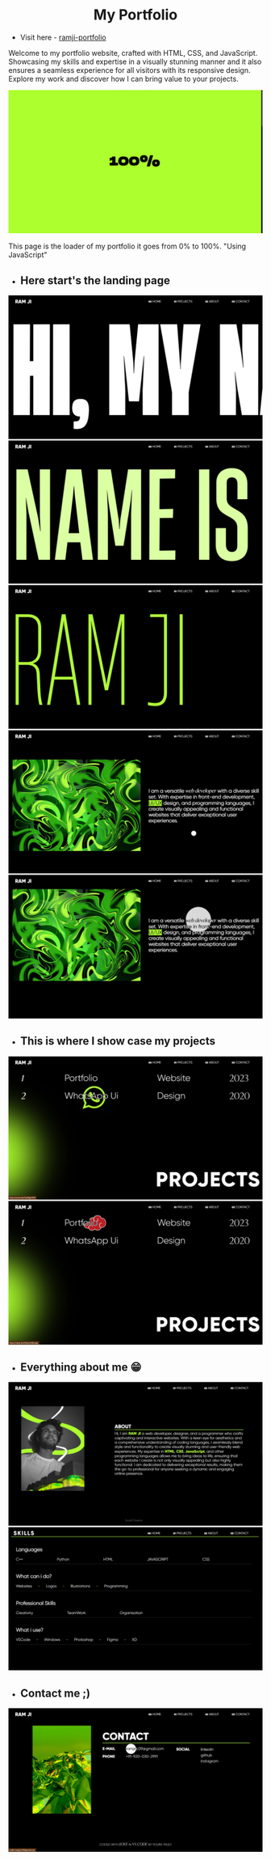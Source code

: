 <h1 align="center">My Portfolio <br>
</h1>

- Visit here - <a href = "https://ramji-portfolio.netlify.app/">ramji-portfolio</a>
  
Welcome to my portfolio website, crafted with HTML, CSS, and JavaScript. Showcasing my skills and expertise in a visually stunning manner and it also ensures a seamless experience for all visitors with its responsive design. Explore my work and discover how I can bring value to your projects.

<img src="/Images/P00.jpg" alt="port0">

This page is the loader of my portfolio it goes from 0% to 100%. "Using JavaScript"

- <h2> Here start's the landing page</h2>

<img src="/Images/P1.jpg" alt="port1">
<img src="/Images/P2.jpg" alt="port2">
<img src="/Images/P3.jpg" alt="port3">
<img src="/Images/P4.jpg" alt="port4">
<img src="/Images/P5.jpg" alt="port5">

- <h2> This is where I show case my projects</h2>

<img src="/Images/P6.jpg" alt="port6">
<img src="/Images/P7.jpg" alt="port7">

- <h2>Everything about me 😁</h2>

<img src="/Images/P8.jpg" alt="port8">
<img src="/Images/P9.jpg" alt="port9">

- <h2>Contact me ;)</h2>
<img src="/Images/P10.jpg" alt="port10">

